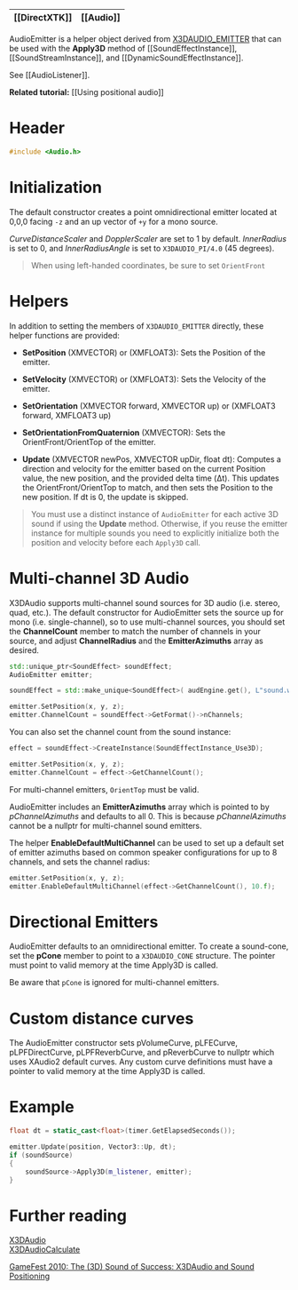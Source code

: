 |[[DirectXTK]]|[[Audio]]|
|---|---|

AudioEmitter is a helper object derived from [X3DAUDIO_EMITTER](https://docs.microsoft.com/windows/win32/api/x3daudio/ns-x3daudio-x3daudio_emitter) that can be used with the **Apply3D** method of [[SoundEffectInstance]], [[SoundStreamInstance]], and [[DynamicSoundEffectInstance]].

See [[AudioListener]].

**Related tutorial:** [[Using positional audio]]

# Header
```cpp
#include <Audio.h>
```

# Initialization

The default constructor creates a point omnidirectional emitter located at 0,0,0  facing ``-z`` and an up vector of ``+y`` for a mono source.

*CurveDistanceScaler* and *DopplerScaler* are set to 1 by default. *InnerRadius* is set to 0, and *InnerRadiusAngle* is set to ``X3DAUDIO_PI/4.0`` (45 degrees).

> When using left-handed coordinates, be sure to set ``OrientFront``

# Helpers
In addition to setting the members of ``X3DAUDIO_EMITTER`` directly, these helper functions are provided:

* **SetPosition** (XMVECTOR) or (XMFLOAT3): Sets the Position of the emitter.

* **SetVelocity** (XMVECTOR) or (XMFLOAT3): Sets the Velocity of the emitter.

* **SetOrientation** (XMVECTOR forward, XMVECTOR up) or (XMFLOAT3 forward, XMFLOAT3 up)
* **SetOrientationFromQuaternion** (XMVECTOR): Sets the OrientFront/OrientTop of the emitter.

* **Update** (XMVECTOR newPos, XMVECTOR upDir, float dt): Computes a direction and velocity for the emitter based on the current Position value, the new position, and the provided delta time (&#916;t). This updates the OrientFront/OrientTop to match, and then sets the Position to the new position. If dt is 0, the update is skipped.

> You must use a distinct instance of ``AudioEmitter`` for each active 3D sound if using the **Update** method. Otherwise, if you reuse the emitter instance for multiple sounds you need to explicitly initialize both the position and velocity before each ``Apply3D`` call.

# Multi-channel 3D Audio
X3DAudio supports multi-channel sound sources for 3D audio (i.e. stereo, quad, etc.). The default constructor for AudioEmitter sets the source up for mono (i.e. single-channel), so to use multi-channel sources, you should set the **ChannelCount** member to match the number of channels in your source, and adjust **ChannelRadius** and the **EmitterAzimuths** array as desired.

```cpp
std::unique_ptr<SoundEffect> soundEffect;
AudioEmitter emitter;

soundEffect = std::make_unique<SoundEffect>( audEngine.get(), L"sound.wav" );

emitter.SetPosition(x, y, z);
emitter.ChannelCount = soundEffect->GetFormat()->nChannels;
```

You can also set the channel count from the sound instance:

```cpp
effect = soundEffect->CreateInstance(SoundEffectInstance_Use3D);

emitter.SetPosition(x, y, z);
emitter.ChannelCount = effect->GetChannelCount();
```

For multi-channel emitters, ``OrientTop`` must be valid.

AudioEmitter includes an **EmitterAzimuths** array which is pointed to by *pChannelAzimuths* and defaults to all 0. This is because *pChannelAzimuths* cannot be a nullptr for multi-channel sound emitters.

The helper **EnableDefaultMultiChannel** can be used to set up a default set of emitter azimuths based on common speaker configurations for up to 8 channels, and sets the channel radius:

```cpp
emitter.SetPosition(x, y, z);
emitter.EnableDefaultMultiChannel(effect->GetChannelCount(), 10.f);
```

# Directional Emitters
AudioEmitter defaults to an omnidirectional emitter. To create a sound-cone, set the **pCone** member to point to a ``X3DAUDIO_CONE`` structure. The pointer must point to valid memory at the time Apply3D is called.

Be aware that ``pCone`` is ignored for multi-channel emitters.

# Custom distance curves
The AudioEmitter constructor sets pVolumeCurve, pLFECurve, pLPFDirectCurve, pLPFReverbCurve, and pReverbCurve to nullptr which uses XAudio2 default curves.  Any custom curve definitions must have a pointer to valid memory at the time Apply3D is called.

# Example

```cpp
float dt = static_cast<float>(timer.GetElapsedSeconds());

emitter.Update(position, Vector3::Up, dt);
if (soundSource)
{
    soundSource->Apply3D(m_listener, emitter);
}
```

# Further reading
[X3DAudio](https://docs.microsoft.com/windows/win32/xaudio2/x3daudio)  
[X3DAudioCalculate](https://docs.microsoft.com/windows/win32/api/x3daudio/nf-x3daudio-x3daudiocalculate)

[GameFest 2010: The (3D) Sound of Success: X3DAudio and Sound Positioning](https://www.microsoft.com/en-us/download/details.aspx?id=17627)
